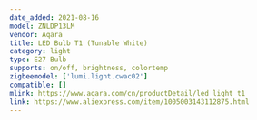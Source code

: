 ```yaml
---
date_added: 2021-08-16
model: ZNLDP13LM
vendor: Aqara
title: LED Bulb T1 (Tunable White)
category: light
type: E27 Bulb
supports: on/off, brightness, colortemp
zigbeemodel: ['lumi.light.cwac02']
compatible: []
mlink: https://www.aqara.com/cn/productDetail/led_light_t1
link: https://www.aliexpress.com/item/1005003143112875.html
---
```


